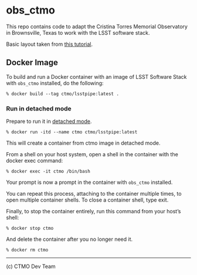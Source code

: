 # obs_ctmo

This repo contains code to adapt the Cristina Torres Memorial Observatory in
Brownsville, Texas to work with the LSST software stack.

Basic layout taken from [this tutorial](https://lsstcamdocs.readthedocs.io/en/latest/intro.html).

## Docker Image

To build and run a Docker container with an image of LSST Software Stack with `obs_ctmo` installed, do the following:

    % docker build --tag ctmo/lsstpipe:latest .

### Run in detached mode

Prepare to run it in [detached mode](https://pipelines.lsst.io/install/docker.html).

    % docker run -itd --name ctmo ctmo/lsstpipe:latest

This will create a container from ctmo image in detached mode.

From a shell on your host system, open a shell in the container with the docker exec command:

    % docker exec -it ctmo /bin/bash

Your prompt is now a prompt in the container with `obs_ctmo` installed.

You can repeat this process, attaching to the container multiple times, to open multiple container shells.
To close a container shell, type exit.

Finally, to stop the container entirely, run this command from your host’s shell:

    % docker stop ctmo

And delete the container after you no longer need it.

    % docker rm ctmo

---

(c) CTMO Dev Team
